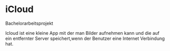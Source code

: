 iCloud
======

Bachelorarbeitsprojekt

Icloud ist eine kleine App mit der man Bilder aufnehmen kann
und die auf ein entfernter Server speichert,wenn der Benutzer eine Internet Verbindung hat.

